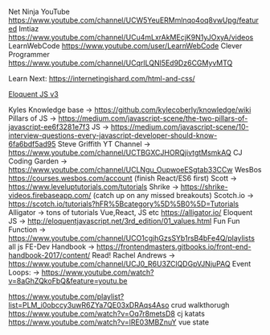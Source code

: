 Net Ninja YouTube
https://www.youtube.com/channel/UCW5YeuERMmlnqo4oq8vwUpg/featured
Imtiaz
https://www.youtube.com/channel/UCu4mLxrAkMEcjK9N1yJOxyA/videos
LearnWebCode
https://www.youtube.com/user/LearnWebCode
Clever Programmer
https://www.youtube.com/channel/UCqrILQNl5Ed9Dz6CGMyvMTQ

Learn Next:
https://internetingishard.com/html-and-css/

[Eloquent JS v3](http://eloquentjavascript.net/)

Kyles Knowledge base → https://github.com/kylecoberly/knowledge/wiki
Pillars of JS → https://medium.com/javascript-scene/the-two-pillars-of-javascript-ee6f3281e7f3
JS → https://medium.com/javascript-scene/10-interview-questions-every-javascript-developer-should-know-6fa6bdf5ad95
Steve Griffith YT Channel → https://www.youtube.com/channel/UCTBGXCJHORQjivtgtMsmkAQ
CJ Coding Garden → https://www.youtube.com/channel/UCLNgu_OupwoeESgtab33CCw
WesBos https://courses.wesbos.com/account (finish React/ES6 first)
Scott → https://www.leveluptutorials.com/tutorials
Shrike → https://shrike-videos.firebaseapp.com/ (catch up on any missed breakouts)
Scotch.io → https://scotch.io/tutorials?hFR%5Bcategory%5D%5B0%5D=Tutorials
Alligator → tons of tutorials Vue,React, JS etc https://alligator.io/
Eloquent JS → http://eloquentjavascript.net/3rd_edition/01_values.html
Fun Fun Function → https://www.youtube.com/channel/UCO1cgjhGzsSYb1rsB4bFe4Q/playlists all js
FE-Dev Handbook → https://frontendmasters.gitbooks.io/front-end-handbook-2017/content/ Read!
Rachel Andrews → https://www.youtube.com/channel/UCJ0_R6U3ZClQDGpVJNjuPAQ
Event Loops: → https://www.youtube.com/watch?v=8aGhZQkoFbQ&feature=youtu.be

https://www.youtube.com/playlist?list=PLM_i0obccy3uwR6ZYa7QE03xDRAqs4Aso
crud walkthorugh
https://www.youtube.com/watch?v=Oq7r8metsD8
cj katats
https://www.youtube.com/watch?v=lRE03MBZnuY
vue state
